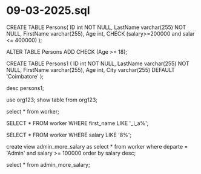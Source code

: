 # 09-03-2025.sql
CREATE TABLE Persons{
   ID int NOT NULL,
   LastName varchar(255) NOT NULL,
   FirstName varchar(255),
   Age int,
   CHECK (salary>=200000 and salar <= 400000)
 );
 
 ALTER TABLE Persons
 ADD CHECK (Age >= 18);
 
 CREATE TABLE Persons1 (
   ID int NOT NULL,
   LastName varchar(255) NOT NULL,
   FirstName varchar(255),
   Age int,
   City varchar(255) DEFAULT 'Coimbatore'
 );
 
 desc persons1;
 
 use org123;
 show table from org123;
 
 select * from worker;
 
 SELECT * FROM worker WHERE first_name LIKE '_i_a%';
 
 SELECT * FROM worker WHERE salary LIKE '8%';
 
 create view admin_more_salary as
 select * from worker 
 where departe = 'Admin' and salary >= 100000 order by salary desc;
 
 
 select * from admin_more_salary;
